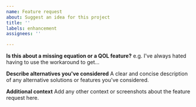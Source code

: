 ```yaml
---
name: Feature request
about: Suggest an idea for this project
title: ''
labels: enhancement
assignees: ''

---
```


**Is this about a missing equation or a QOL feature?**
e.g. I've always hated having to use the workaround to get...

**Describe alternatives you've considered**
A clear and concise description of any alternative solutions or features you've considered.

**Additional context**
Add any other context or screenshots about the feature request here.
